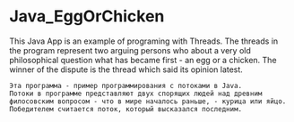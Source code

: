 # Java_EggOrChicken
This Java App is an example of programing with Threads.
The threads in the program represent two arguing persons who about a very old philosophical question what has became first - 
an egg or a chicken. The winner of the dispute is the thread which said its opinion latest.

~~~~~~~~~~~~~~~~~~~~~~~~~~~~~~~~~~~~~~~~~~~~~~~~~~~~~~~~~~~~~~~~~~~~~~~
Эта программа - пример программирования с потоками в Java.
Потоки в программе представляют двух спорящих людей над древним филосовским вопросом - что в мире началось раньше, - курица или яйцо.
Победителем считается поток, который высказался последним.
